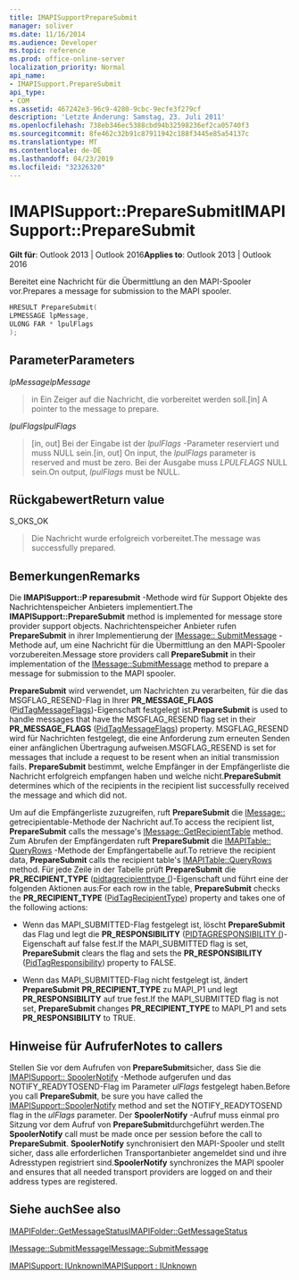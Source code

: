 ```yaml
---
title: IMAPISupportPrepareSubmit
manager: soliver
ms.date: 11/16/2014
ms.audience: Developer
ms.topic: reference
ms.prod: office-online-server
localization_priority: Normal
api_name:
- IMAPISupport.PrepareSubmit
api_type:
- COM
ms.assetid: 467242e3-96c9-4280-9cbc-9ecfe3f279cf
description: 'Letzte Änderung: Samstag, 23. Juli 2011'
ms.openlocfilehash: 738eb346ec5388cbd94b32598236ef2ca05740f3
ms.sourcegitcommit: 8fe462c32b91c87911942c188f3445e85a54137c
ms.translationtype: MT
ms.contentlocale: de-DE
ms.lasthandoff: 04/23/2019
ms.locfileid: "32326320"
---
```

# <a name="imapisupportpreparesubmit"></a><span data-ttu-id="ab812-103">IMAPISupport::PrepareSubmit</span><span class="sxs-lookup"><span data-stu-id="ab812-103">IMAPISupport::PrepareSubmit</span></span>

  
  
<span data-ttu-id="ab812-104">**Gilt für**: Outlook 2013 | Outlook 2016</span><span class="sxs-lookup"><span data-stu-id="ab812-104">**Applies to**: Outlook 2013 | Outlook 2016</span></span> 
  
<span data-ttu-id="ab812-105">Bereitet eine Nachricht für die Übermittlung an den MAPI-Spooler vor.</span><span class="sxs-lookup"><span data-stu-id="ab812-105">Prepares a message for submission to the MAPI spooler.</span></span>
  
```cpp
HRESULT PrepareSubmit(
LPMESSAGE lpMessage,
ULONG FAR * lpulFlags
);
```

## <a name="parameters"></a><span data-ttu-id="ab812-106">Parameter</span><span class="sxs-lookup"><span data-stu-id="ab812-106">Parameters</span></span>

 <span data-ttu-id="ab812-107">_lpMessage_</span><span class="sxs-lookup"><span data-stu-id="ab812-107">_lpMessage_</span></span>
  
> <span data-ttu-id="ab812-108">in Ein Zeiger auf die Nachricht, die vorbereitet werden soll.</span><span class="sxs-lookup"><span data-stu-id="ab812-108">[in] A pointer to the message to prepare.</span></span>
    
 <span data-ttu-id="ab812-109">_lpulFlags_</span><span class="sxs-lookup"><span data-stu-id="ab812-109">_lpulFlags_</span></span>
  
> <span data-ttu-id="ab812-110">[in, out] Bei der Eingabe ist der _lpulFlags_ -Parameter reserviert und muss NULL sein.</span><span class="sxs-lookup"><span data-stu-id="ab812-110">[in, out] On input, the  _lpulFlags_ parameter is reserved and must be zero.</span></span> <span data-ttu-id="ab812-111">Bei der Ausgabe muss _LPULFLAGS_ NULL sein.</span><span class="sxs-lookup"><span data-stu-id="ab812-111">On output,  _lpulFlags_ must be NULL.</span></span> 
    
## <a name="return-value"></a><span data-ttu-id="ab812-112">Rückgabewert</span><span class="sxs-lookup"><span data-stu-id="ab812-112">Return value</span></span>

<span data-ttu-id="ab812-113">S_OK</span><span class="sxs-lookup"><span data-stu-id="ab812-113">S_OK</span></span> 
  
> <span data-ttu-id="ab812-114">Die Nachricht wurde erfolgreich vorbereitet.</span><span class="sxs-lookup"><span data-stu-id="ab812-114">The message was successfully prepared.</span></span>
    
## <a name="remarks"></a><span data-ttu-id="ab812-115">Bemerkungen</span><span class="sxs-lookup"><span data-stu-id="ab812-115">Remarks</span></span>

<span data-ttu-id="ab812-116">Die **IMAPISupport::P reparesubmit** -Methode wird für Support Objekte des Nachrichtenspeicher Anbieters implementiert.</span><span class="sxs-lookup"><span data-stu-id="ab812-116">The **IMAPISupport::PrepareSubmit** method is implemented for message store provider support objects.</span></span> <span data-ttu-id="ab812-117">Nachrichtenspeicher Anbieter rufen **PrepareSubmit** in ihrer Implementierung der [IMessage:: SubmitMessage](imessage-submitmessage.md) -Methode auf, um eine Nachricht für die Übermittlung an den MAPI-Spooler vorzubereiten.</span><span class="sxs-lookup"><span data-stu-id="ab812-117">Message store providers call **PrepareSubmit** in their implementation of the [IMessage::SubmitMessage](imessage-submitmessage.md) method to prepare a message for submission to the MAPI spooler.</span></span> 
  
 <span data-ttu-id="ab812-118">**PrepareSubmit** wird verwendet, um Nachrichten zu verarbeiten, für die das MSGFLAG_RESEND-Flag in Ihrer **PR_MESSAGE_FLAGS** ([PidTagMessageFlags](pidtagmessageflags-canonical-property.md))-Eigenschaft festgelegt ist.</span><span class="sxs-lookup"><span data-stu-id="ab812-118">**PrepareSubmit** is used to handle messages that have the MSGFLAG_RESEND flag set in their **PR_MESSAGE_FLAGS** ([PidTagMessageFlags](pidtagmessageflags-canonical-property.md)) property.</span></span> <span data-ttu-id="ab812-119">MSGFLAG_RESEND wird für Nachrichten festgelegt, die eine Anforderung zum erneuten Senden einer anfänglichen Übertragung aufweisen.</span><span class="sxs-lookup"><span data-stu-id="ab812-119">MSGFLAG_RESEND is set for messages that include a request to be resent when an initial transmission fails.</span></span> <span data-ttu-id="ab812-120">**PrepareSubmit** bestimmt, welche Empfänger in der Empfängerliste die Nachricht erfolgreich empfangen haben und welche nicht.</span><span class="sxs-lookup"><span data-stu-id="ab812-120">**PrepareSubmit** determines which of the recipients in the recipient list successfully received the message and which did not.</span></span> 
  
<span data-ttu-id="ab812-121">Um auf die Empfängerliste zuzugreifen, ruft **PrepareSubmit** die [IMessage::](imessage-getrecipienttable.md) getrecipientable-Methode der Nachricht auf.</span><span class="sxs-lookup"><span data-stu-id="ab812-121">To access the recipient list, **PrepareSubmit** calls the message's [IMessage::GetRecipientTable](imessage-getrecipienttable.md) method.</span></span> <span data-ttu-id="ab812-122">Zum Abrufen der Empfängerdaten ruft **PrepareSubmit** die [IMAPITable:: QueryRows](imapitable-queryrows.md) -Methode der Empfängertabelle auf.</span><span class="sxs-lookup"><span data-stu-id="ab812-122">To retrieve the recipient data, **PrepareSubmit** calls the recipient table's [IMAPITable::QueryRows](imapitable-queryrows.md) method.</span></span> <span data-ttu-id="ab812-123">Für jede Zeile in der Tabelle prüft **PrepareSubmit** die **PR_RECIPIENT_TYPE** ([pidtagrecipienttype (](pidtagrecipienttype-canonical-property.md))-Eigenschaft und führt eine der folgenden Aktionen aus:</span><span class="sxs-lookup"><span data-stu-id="ab812-123">For each row in the table, **PrepareSubmit** checks the **PR_RECIPIENT_TYPE** ([PidTagRecipientType](pidtagrecipienttype-canonical-property.md)) property and takes one of the following actions:</span></span>
  
- <span data-ttu-id="ab812-124">Wenn das MAPI_SUBMITTED-Flag festgelegt ist, löscht **PrepareSubmit** das Flag und legt die **PR_RESPONSIBILITY** ([PIDTAGRESPONSIBILITY (](pidtagresponsibility-canonical-property.md))-Eigenschaft auf false fest.</span><span class="sxs-lookup"><span data-stu-id="ab812-124">If the MAPI_SUBMITTED flag is set, **PrepareSubmit** clears the flag and sets the **PR_RESPONSIBILITY** ([PidTagResponsibility](pidtagresponsibility-canonical-property.md)) property to FALSE.</span></span>
    
- <span data-ttu-id="ab812-125">Wenn das MAPI_SUBMITTED-Flag nicht festgelegt ist, ändert **PrepareSubmit** **PR_RECIPIENT_TYPE** zu MAPI_P1 und legt **PR_RESPONSIBILITY** auf true fest.</span><span class="sxs-lookup"><span data-stu-id="ab812-125">If the MAPI_SUBMITTED flag is not set, **PrepareSubmit** changes **PR_RECIPIENT_TYPE** to MAPI_P1 and sets **PR_RESPONSIBILITY** to TRUE.</span></span> 
    
## <a name="notes-to-callers"></a><span data-ttu-id="ab812-126">Hinweise für Aufrufer</span><span class="sxs-lookup"><span data-stu-id="ab812-126">Notes to callers</span></span>

<span data-ttu-id="ab812-127">Stellen Sie vor dem Aufrufen von **PrepareSubmit**sicher, dass Sie die [IMAPISupport:: SpoolerNotify](imapisupport-spoolernotify.md) -Methode aufgerufen und das NOTIFY_READYTOSEND-Flag im Parameter _ulFlags_ festgelegt haben.</span><span class="sxs-lookup"><span data-stu-id="ab812-127">Before you call **PrepareSubmit**, be sure you have called the [IMAPISupport::SpoolerNotify](imapisupport-spoolernotify.md) method and set the NOTIFY_READYTOSEND flag in the  _ulFlags_ parameter.</span></span> <span data-ttu-id="ab812-128">Der **SpoolerNotify** -Aufruf muss einmal pro Sitzung vor dem Aufruf von **PrepareSubmit**durchgeführt werden.</span><span class="sxs-lookup"><span data-stu-id="ab812-128">The **SpoolerNotify** call must be made once per session before the call to **PrepareSubmit**.</span></span> <span data-ttu-id="ab812-129">**SpoolerNotify** synchronisiert den MAPI-Spooler und stellt sicher, dass alle erforderlichen Transportanbieter angemeldet sind und ihre Adresstypen registriert sind.</span><span class="sxs-lookup"><span data-stu-id="ab812-129">**SpoolerNotify** synchronizes the MAPI spooler and ensures that all needed transport providers are logged on and their address types are registered.</span></span> 
  
## <a name="see-also"></a><span data-ttu-id="ab812-130">Siehe auch</span><span class="sxs-lookup"><span data-stu-id="ab812-130">See also</span></span>



[<span data-ttu-id="ab812-131">IMAPIFolder::GetMessageStatus</span><span class="sxs-lookup"><span data-stu-id="ab812-131">IMAPIFolder::GetMessageStatus</span></span>](imapifolder-getmessagestatus.md)
  
[<span data-ttu-id="ab812-132">IMessage::SubmitMessage</span><span class="sxs-lookup"><span data-stu-id="ab812-132">IMessage::SubmitMessage</span></span>](imessage-submitmessage.md)
  
[<span data-ttu-id="ab812-133">IMAPISupport: IUnknown</span><span class="sxs-lookup"><span data-stu-id="ab812-133">IMAPISupport : IUnknown</span></span>](imapisupportiunknown.md)

